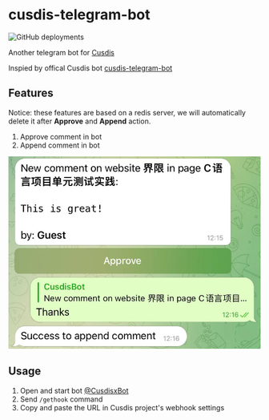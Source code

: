 # cusdis-telegram-bot

![GitHub deployments](https://img.shields.io/github/deployments/WingLim/cusdis-telegram-bot/production?label=vercel&logo=vercel&logoColor=white)

Another telegram bot for [Cusdis](https://github.com/djyde/cusdis)

Inspied by offical Cusdis bot [cusdis-telegram-bot](https://github.com/djyde/cusdis-telegram-bot)

## Features

Notice: these features are based on a redis server, we will automatically delete it after **Approve** and **Append** action.

1. Approve comment in bot
2. Append comment in bot

![Features example](features.jpg)

## Usage

1. Open and start bot [@CusdisxBot](https://t.me/cusdisxbot)
2. Send `/gethook` command
3. Copy and paste the URL in Cusdis project's webhook settings